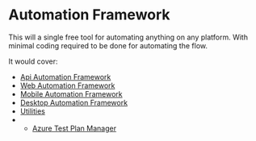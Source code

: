 # Automation Framework
This will a single free tool for automating anything on any platform.
With minimal coding required to be done for automating the flow.

It would cover:
- [Api Automation Framework](https://github.com/pravinkdubey/automation_document/blob/main/Api%20Automation%20Framework.md)
- [Web Automation Framework](https://github.com/pravinkdubey/automation_document/blob/main/Web%20Automation%20Framework.md)
- [Mobile Automation Framework](https://github.com/pravinkdubey/automation_document/blob/main/Mobile%20Automation%20Framework.md)
- [Desktop Automation Framework](https://github.com/pravinkdubey/automation_document/blob/main/Desktop%20Automation%20Framework.md)
- [Utilities](https://github.com/pravinkdubey/automation_document/blob/main/Utilities.md)
- - [Azure Test Plan Manager](https://github.com/pravinkdubey/automation_document/blob/main/Azure%20Test%20Plan%20Manager.md)
